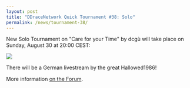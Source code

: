 ```yaml
---
layout: post
title: "DDraceNetwork Quick Tournament #38: Solo"
permalink: /news/tournament-38/
---
```

New Solo Tournament on "Care for your Time" by dcgù will take place on Sunday, August 30 at 20:00 CEST:

[<img class="demo" src="/CareForYourTime.png" />](http://forum.ddnet.tw/viewtopic.php?f=21&t=2136)

There will be a German livestream by the great Hallowed1986!

More information [on the Forum](http://forum.ddnet.tw/viewtopic.php?f=21&t=2136).
